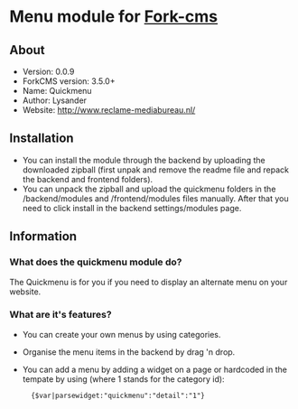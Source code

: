 # Menu module for [Fork-cms](http://www.fork-cms.com)

## About
* Version: 0.0.9
* ForkCMS version: 3.5.0+
* Name: Quickmenu
* Author: Lysander
* Website: http://www.reclame-mediabureau.nl/

## Installation
* You can install the module through the backend by uploading the downloaded zipball (first unpak and remove the readme file and repack the backend and frontend folders).
* You can unpack the zipball and upload the quickmenu folders in the /backend/modules and /frontend/modules files manually. After that you need to click install in the backend settings/modules page.

## Information
### What does the quickmenu module do?
The Quickmenu is for you if you need to display an alternate menu on your website.

### What are it's features?
* You can create your own menus by using categories.
* Organise the menu items in the backend by drag 'n drop.
* You can add a menu by adding a widget on a page or hardcoded in the tempate by using (where 1 stands for the category id):

        {$var|parsewidget:"quickmenu":"detail":"1"}

